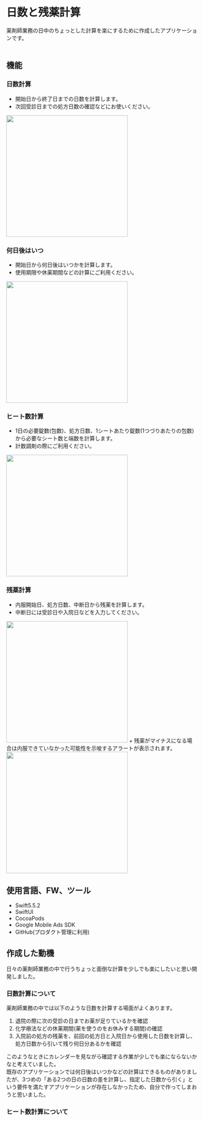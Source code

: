 # 日数と残薬計算
薬剤師業務の日中のちょっとした計算を楽にするために作成したアプリケーションです。<br>
<br>
## 機能
### 日数計算
+ 開始日から終了日までの日数を計算します。<br>
+ 次回受診日までの処方日数の確認などにお使いください。<br>
<img src="https://user-images.githubusercontent.com/66336936/165643090-8cd2bc8b-50ae-4688-83b6-2edc61b030cb.png" width="320px">
<br>

### 何日後はいつ
+ 開始日から何日後はいつかを計算します。<br>
+ 使用期限や休薬期間などの計算にご利用ください。<br>
<img src="https://user-images.githubusercontent.com/66336936/165643388-ca3fb7fb-d068-4afa-b79f-2d787cc0b676.png" width="320px">
<br>

### ヒート数計算
+ 1日の必要錠数(包数)、処方日数、1シートあたり錠数(1つづりあたりの包数)から必要なシート数と端数を計算します。<br>
+ 計数調剤の際にご利用ください。<br>
<img src="https://user-images.githubusercontent.com/66336936/165643614-eb88c694-b9a1-40af-ba82-c935598249bb.png" width="320px">
<br>

### 残薬計算
+ 内服開始日、処方日数、中断日から残薬を計算します。<br>
+ 中断日には受診日や入院日などを入力してください。<br>
<img src="https://user-images.githubusercontent.com/66336936/165643750-7f7b930c-e59c-4150-ac34-095e298b35ce.png" width="320px">
+ 残薬がマイナスになる場合は内服できていなかった可能性を示唆するアラートが表示されます。<br>
<img src="https://user-images.githubusercontent.com/66336936/165644159-0779cd5e-70ec-4d68-9c7c-9a1c4f20a90a.png" width="320px">

## 使用言語、FW、ツール
+ Swift5.5.2
+ SwiftUI
+ CocoaPods
+ Google Mobile Ads SDK
+ GitHub(プロダクト管理に利用)

## 作成した動機
日々の薬剤師業務の中で行うちょっと面倒な計算を少しでも楽にしたいと思い開発しました。<br>
### 日数計算について
薬剤師業務の中では以下のような日数を計算する場面がよくあります。
1. 退院の際に次の受診の日までお薬が足りているかを確認
1. 化学療法などの休薬期間(薬を使うのをお休みする期間)の確認
1. 入院前の処方の残薬を、前回の処方日と入院日から使用した日数を計算し、処方日数から引いて残り何日分あるかを確認

このようなときにカレンダーを見ながら確認する作業が少しでも楽にならないかなと考えていました。<br>
既存のアプリケーションでは何日後はいつかなどの計算はできるものがありましたが、3つめの「ある2つの日の日数の差を計算し、指定した日数から引く」という要件を満たすアプリケーションが存在しなかったため、自分で作ってしまおうと思いました。<br>
### ヒート数計算について
